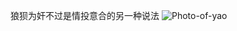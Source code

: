 狼狈为奸不过是情投意合的另一种说法
![Photo-of-yao](https://lh3.googleusercontent.com/pw/ABLVV86MZXlzVCSvf-vIVQazHbTVUKKGPWAjpuyMQoBPExBjs5sPWQKA9XKTUZbRm_jveYnTt-LrpB6Y4xgVn1s4vPYRv3LbMDm0VZBjur_1v3B-St8TEGMuKxYvgWJztNvX1bYB-P98LR1kVdQm3aELOs7S=w670-h973-s-no?authuser=0)